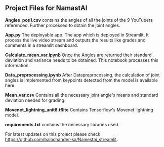 ## Project Files for NamastAI 

**Angles_pos1.csv** contains the angles of all the joints of the 9 YouTubers referenced. Further processed to obtain the joint angles.

**App.py** The deployable app. The app which is deployed in Streamlit. It process the live video stream and outputs the results like grades and comments in a streamlit dashboard.

**Calculate_mean_var.ipynb** Once the Angles are returned their standard deviation and variance needs to be obtained. This notebook processes this information.

**Data_preprocessing.ipynb** After Datapreprocessing, the calculation of joint angles is implemented from keypoints detected from the model is available here. 

**Mean_var.csv** Contains all the necessary joint angle's means and standard deviation needed for grading. 

**Movenet_lightning_unit8.tflite** Contains Tensorflow's Movenet lightning model. 

**requirements.txt** contains the necessary libraries used. 


For latest updates on this project please check https://github.com/balachander-sa/Namestai_streamlit.
